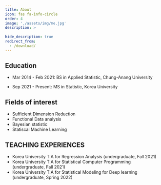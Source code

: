 ```yaml
---
title: About
icon: fas fa-info-circle
order: 4
image: './assets/img/me.jpg'
description: >
  
hide_description: true
redirect_from:
  - /download/
---
```

<!--author-->

## Education

- Mar 2014 - Feb 2021: BS in Applied Statistic, Chung-Anang University

- Sep 2021 - Present: MS in Statistic, Korea University

## Fields of interest

- Sufficient Dimension Reduction
- Functional Data analysis
- Bayesian statistic
- Statiscal Machine Learning

## TEACHING EXPERIENCES

- Korea University T.A for Regression Analysis (undergraduate, Fall 2021)
- Korea University T.A for Statistical Computer Programming (undergraduate, Fall 2021)
- Korea University T.A for Statistical Modeling for Deep learning (undergraduate, Spring 2022)


